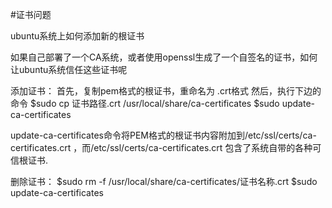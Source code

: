 
#证书问题

ubuntu系统上如何添加新的根证书

如果自己部署了一个CA系统，或者使用openssl生成了一个自签名的证书，如何让ubuntu系统信任这些证书呢

添加证书：
首先，复制pem格式的根证书，重命名为 .crt格式
然后，执行下边的命令
$sudo cp 证书路径.crt /usr/local/share/ca-certificates
$sudo update-ca-certificates

update-ca-certificates命令将PEM格式的根证书内容附加到/etc/ssl/certs/ca-certificates.crt ，而/etc/ssl/certs/ca-certificates.crt 包含了系统自带的各种可信根证书.

删除证书：
$sudo rm -f /usr/local/share/ca-certificates/证书名称.crt
$sudo update-ca-certificates

